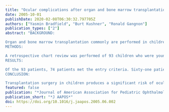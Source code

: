 ```yaml
---
title: "Ocular complications after organ and bone marrow transplantation in children"
date: 2005-10-01
publishDate: 2020-02-08T06:30:32.797705Z
authors: ["Yasmin Bradfield", "Burt Kushner", "Ronald Gangnon"]
publication_types: ["2"]
abstract: "BACKGROUND:

Organ and bone marrow transplantation commonly are performed in children. Ocular complications usually are described as secondary to post-transplantation medications. The complication rate is unknown.
METHODS:

A retrospective chart review was performed of 93 children who were younger than 18 years of age and had transplantation surgery from 1989 to 2004. The rate and type of ocular complications, including those requiring ocular surgery, were analyzed. Medications and visual loss associated with adverse effects also were studied.
RESULTS:

Of the 93 patients, 74 patients met the entry criteria. Sixty-one patients had at least 1 year of follow-up, and the longest follow-up duration was 14 years. The 1-year post-transplantation complication rate was 16.0% (95% confidence interval 6.8-24.4%). Adverse effects included cytomegalovirus (CMV) retinitis, cataract, graft-versus-host disease, lymphoproliferative disorder, persistent strabismus, and transient visual loss. Four patients underwent eye surgery, including lensectomy for cataract, tarsorrhaphy for corneal ulcer, and iris biopsy. They had surgery 0.9 to 4.7 years after transplantation. Most patients were taking prednisone and cyclosporine when their complication was diagnosed. One patient's visual acuity deteriorated to no light perception in one eye and 20/250 in the other eye secondary to CMV retinitis. Most patients had a final visual acuity > or =20/40.
CONCLUSION:

Transplantation surgery in children produces a significant risk of ocular impairment. The 1-year complication rate was 16.0%. Eye surgery may be required within the first few years after transplantation. Although most patients maintained a final visual acuity of 20/40 or better, one patient became bilaterally legally blind."
featured: false
publication: "*Journal of American Association for Pediatric Ophthalmology and Strabismus*"
publication_short: "*J AAPOS*"
doi: https://doi.org/10.1016/j.jaapos.2005.06.002
---
```


